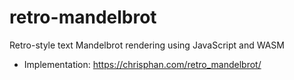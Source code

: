 # retro-mandelbrot

Retro-style text Mandelbrot rendering using JavaScript and WASM

- Implementation: <https://chrisphan.com/retro_mandelbrot/>
